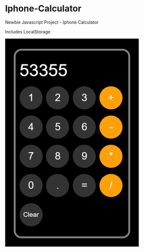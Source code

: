 # Iphone-Calculator
Newbie Javascript Project - Iphone Calculator 

Includes LocalStorage

![ALT](screen1.png)
